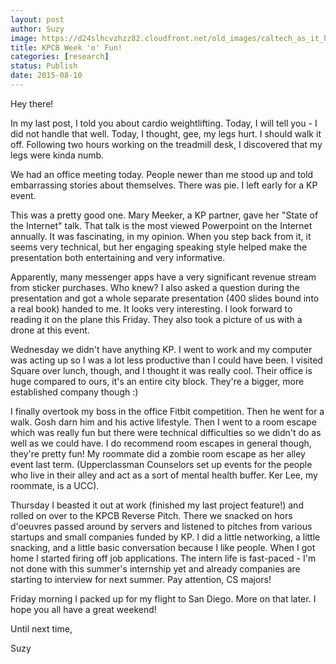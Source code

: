 ```yaml
---
layout: post
author: Suzy
image: https://d24slhcvzhzz82.cloudfront.net/old_images/caltech_as_it_happens/6a0105349b8251970b01b8d1419c1c970c.jpg
title: KPCB Week 'o' Fun! 
categories: [research]
status: Publish
date: 2015-08-10
---
```



Hey there!

In my last post, I told you about cardio weightlifting. Today, I will tell you - I did not handle that well. Today, I thought, gee, my legs hurt. I should walk it off. Following two hours working on the treadmill desk, I discovered that my legs were kinda numb.

We had an office meeting today. People newer than me stood up and told embarrassing stories about themselves. There was pie. I left early for a KP event.

This was a pretty good one. Mary Meeker, a KP partner, gave her "State of the Internet" talk. That talk is the most viewed Powerpoint on the Internet annually. It was fascinating, in my opinion. When you step back from it, it seems very technical, but her engaging speaking style helped make the presentation both entertaining and very informative.

Apparently, many messenger apps have a very significant revenue stream from sticker purchases. Who knew? I also asked a question during the presentation and got a whole separate presentation (400 slides bound into a real book) handed to me. It looks very interesting. I look forward to reading it on the plane this Friday. They also took a picture of us with a drone at this event.

Wednesday we didn't have anything KP. I went to work and my computer was acting up so I was a lot less productive than I could have been. I visited Square over lunch, though, and I thought it was really cool. Their office is huge compared to ours, it's an entire city block. They're a bigger, more established company though :)

I finally overtook my boss in the office Fitbit competition. Then he went for a walk. Gosh darn him and his active lifestyle. Then I went to a room escape which was really fun but there were technical difficulties so we didn't do as well as we could have. I do recommend room escapes in general though, they're pretty fun! My roommate did a zombie room escape as her alley event last term. (Upperclassman Counselors set up events for the people who live in their alley and act as a sort of mental health buffer. Ker Lee, my roommate, is a UCC).

Thursday I beasted it out at work (finished my last project feature!) and rolled on over to the KPCB Reverse Pitch. There we snacked on hors d'oeuvres passed around by servers and listened to pitches from various startups and small companies funded by KP. I did a little networking, a little snacking, and a little basic conversation because I like people. When I got home I started firing off job applications. The intern life is fast-paced - I'm not done with this summer's internship yet and already companies are starting to interview for next summer. Pay attention, CS majors!

Friday morning I packed up for my flight to San Diego. More on that later. I hope you all have a great weekend!

Until next time,

Suzy

